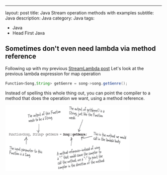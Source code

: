 ---
layout: post
title: Java Stream operation methods with examples
subtitle: Java 
description: Java
category: Java
tags:
  - Java
  - Head First Java

## Sometimes don't even need lambda via **method reference**
Following up with my previous [StreamLambda post](https://brian6484.github.io/java/2022/06/13/Lambda.html)
Let's look at the previous lambda expression for map operation

```java
Function<Song,String> getGenre = song->song.getGenre();
```

Instead of spelling this whole thing out, you can point the compiler to a
method that does the operation we want, using a method reference.

<img src="/assets/images/posts/java/MethodReference/methodref1.png" title="제목" alt="아무거나" width="400"/>
